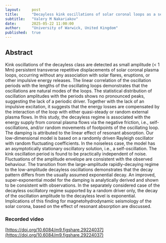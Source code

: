 ```yaml
---
layout:     post
title:      "Decayless kink oscillations of solar coronal loops as a self-oscillatory process"
subtitle:   "Valery M Nakariakov"
date:       2025-05-22 11:00:00
author:     "University of Warwick, United Kingdom"
published:  true
---
```


## Abstract
Kink oscillations of the decayless class are detected as small amplitude (< 1 Mm) persistent transverse repetitive displacements of solar coronal plasma loops, occurring without any association with solar flares, eruptions, or other impulsive energy releases. The linear correlation of the oscillation periods with the lengths of the oscillating loops demonstrates that the oscillations are natural modes of the loops. The statistical distribution of oscillation amplitudes with the periods shows no pronounced peaks, suggesting the lack of a periodic driver. Together with the lack of an impulsive excitation, it suggests that the energy losses are compensated by the interaction of the loop with either quasi-steady or random external plasma flows. In this study, the decayless regime is associated with the energy supply from coronal plasma flows via the negative friction, i.e., self-oscillations, and/or random movements of footpoints of the oscillating loop. The damping is attributed to the linear effect of resonant absorption. Our low-dimensional model is based on a randomly driven Rayleigh oscillator with random fluctuating coefficients. In the noiseless case, the model has an asymptotically stationary oscillatory solution, i.e., a self-oscillation. The kink oscillation period is found to be practically independent of noise. Fluctuations of the amplitude envelope are consistent with the observed behaviour. The transition from the large-amplitude rapidly-decaying regime to the low-amplitude decayless oscillations demonstrates that the decay pattern differs from the usually assumed exponential decay. An improved, super-exponential model for the damping is analytically derived and shown to be consistent with observations. In the separately considered case of the decayless oscillatory regime supported by a random driver only, the decay of the oscillation amplitude to the decayless level is exponential. Implications of this finding for magnetohydrodynamic seismology of the solar corona, based on the effect of resonant absorption are discussed.

### Recorded video
[https://doi.org/10.6084/m9.figshare.29224037](https://doi.org/10.6084/m9.figshare.29224037)

